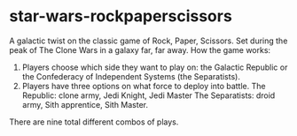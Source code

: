 # star-wars-rockpaperscissors
A galactic twist on the classic game of Rock, Paper, Scissors. Set during the peak of The Clone Wars in a galaxy far, far away.
How the game works: 
1. Players choose which side they want to play on: the Galactic Republic or the Confederacy of Independent Systems (the Separatists).
2. Players have three options on what force to deploy into battle. The Republic: clone army, Jedi Knight, Jedi Master The Separatists: droid army, Sith apprentice, Sith Master.

There are nine total different combos of plays. 
